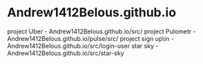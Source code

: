 # Andrew1412Belous.github.io

project Uber - Andrew1412Belous.github.io/src/
project Pulometr - Andrew1412Belous.github.io/pulse/src/
project sign up\in - Andrew1412Belous.github.io/src/login-user
star sky - Andrew1412Belous.github.io/src/star-sky
